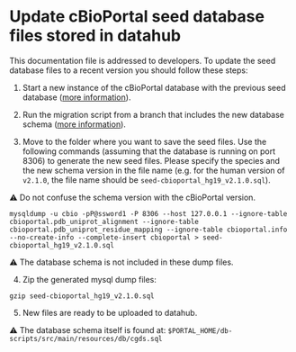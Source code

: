 # Update cBioPortal seed database files stored in datahub
This documentation file is addressed to developers. To update the seed database files to a recent version you should follow these steps:

1. Start a new instance of the cBioPortal database with the previous seed database ([more information](README.md)).

2. Run the migration script from a branch that includes the new database schema ([more information](https://github.com/cBioPortal/cbioportal/blob/master/docs/Updating-your-cBioPortal-installation.md#running-the-migration-script)).

3. Move to the folder where you want to save the seed files. Use the following commands (assuming that the database is running on port 8306) to generate the new seed files. Please specify the species and the new schema version in the file name (e.g. for the human version of `v2.1.0`, the file name should be `seed-cbioportal_hg19_v2.1.0.sql`).

:warning: Do not confuse the schema version with the cBioPortal version.

```shell
mysqldump -u cbio -pP@ssword1 -P 8306 --host 127.0.0.1 --ignore-table cbioportal.pdb_uniprot_alignment --ignore-table cbioportal.pdb_uniprot_residue_mapping --ignore-table cbioportal.info --no-create-info --complete-insert cbioportal > seed-cbioportal_hg19_v2.1.0.sql
```
:warning: The database schema is not included in these dump files.

4. Zip the generated mysql dump files:
```shell
gzip seed-cbioportal_hg19_v2.1.0.sql
```

5. New files are ready to be uploaded to datahub.

:warning: The database schema itself is found at: `$PORTAL_HOME/db-scripts/src/main/resources/db/cgds.sql`
